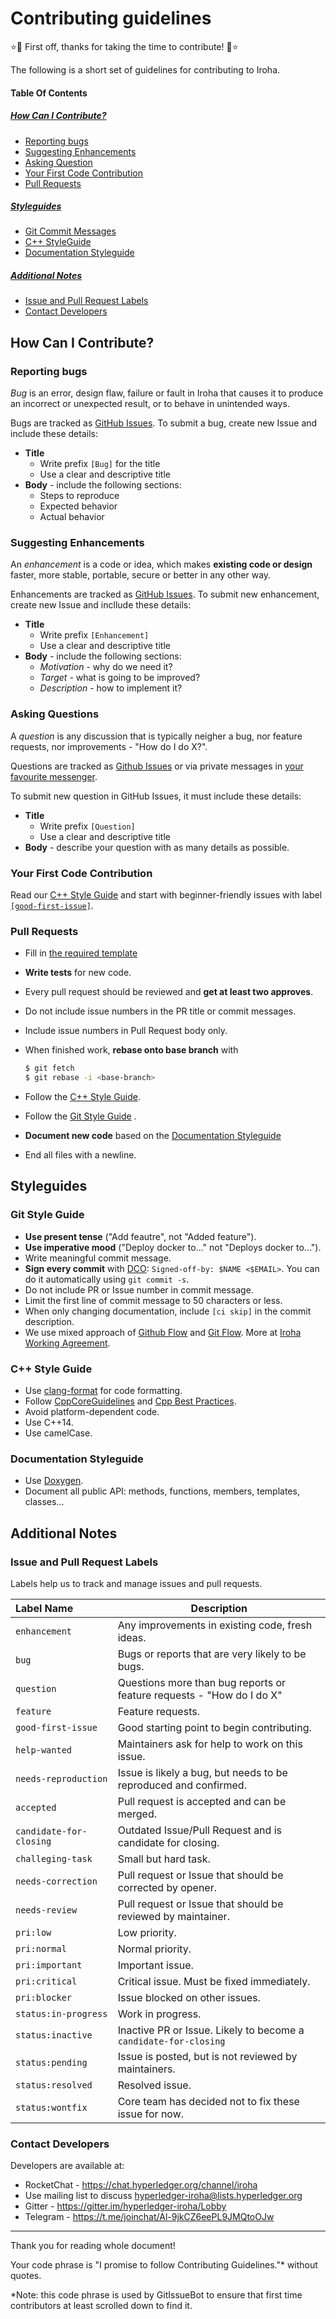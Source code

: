 # Contributing guidelines

:star::tada: First off, thanks for taking the time to contribute! :tada::star:

The following is a short set of guidelines for contributing to Iroha. 



#### Table Of Contents

##### [How Can I Contribute?](#how-can-i-contribute-1)

- [Reporting bugs](#reporting-bugs)
- [Suggesting Enhancements](#suggesting-enhancements)
- [Asking Question](#asking-question)
- [Your First Code Contribution](#your-first-code-contribution)
- [Pull Requests](#pull-requests)

##### [Styleguides](#styleguides-1)

- [Git Commit Messages](#git-commit-messages)
- [C++ StyleGuide](#C++-styleguide)
- [Documentation Styleguide](#documentation-styleguide)

##### [Additional Notes](#additional-notes)

- [Issue and Pull Request Labels](#issue-and-pull-request-labels)
- [Contact Developers](#contact-developers)



## How Can I Contribute?

### Reporting bugs

*Bug* is an error, design flaw, failure or fault in Iroha that causes it to produce an incorrect or unexpected result, or to behave in unintended ways. 

Bugs are tracked as [GitHub Issues](https://guides.github.com/features/issues/). To submit a bug, create new Issue and include these details:
- **Title**
    - Write prefix `[Bug]` for the title
    - Use a clear and descriptive title
- **Body** - include the following sections:
    - Steps to reproduce
    - Expected behavior
    - Actual behavior



### Suggesting Enhancements

An *enhancement* is a code or idea, which makes **existing code or design** faster, more stable, portable, secure or better in any other way.

Enhancements are tracked as [GitHub Issues](https://guides.github.com/features/issues/). To submit new enhancement, create new Issue and incllude these details:

- **Title**
    - Write prefix `[Enhancement]`
    - Use a clear and descriptive title
- **Body** - include the following sections:
    - *Motivation* - why do we need it?
    - *Target* - what is going to be improved?
    - *Description* - how to implement it?



### Asking Questions

A *question* is any discussion that is typically neigher a bug, nor feature requests, nor improvements - "How do I do X?".

Questions are tracked as [Github Issues](https://guides.github.com/features/issues/) or via private messages in  [your favourite messenger](#contace-developers).

To submit new question in GitHub Issues, it must include these details:

- **Title**
    - Write prefix `[Question]`
    - Use a clear and descriptive title
- **Body** - describe your question with as many details as possible.



### Your First Code Contribution

Read our [C++ Style Guide](#c++-style-guide) and start with beginner-friendly issues with label [`[good-first-issue]`](https://github.com/hyperledger/iroha/issues?q=is:open+is:issue+label:good-first-issue ). 



### Pull Requests

- Fill in [the required template](.github/PULL_REQUEST_TEMPLATE.md)

- **Write tests** for new code.

- Every pull request should be reviewed and **get at least two approves**.

- Do not include issue numbers in the PR title or commit messages.

- Include issue numbers in Pull Request body only.

- When finished work, **rebase onto base branch** with 
    ```bash
    $ git fetch
    $ git rebase -i <base-branch>
    ```

- Follow the [C++ Style Guide](#C++-style-guide).

- Follow the [Git Style Guide](#git-commit-messages) .

- **Document new code** based on the [Documentation Styleguide](#documentation-styleguide)

- End all files with a newline.




## Styleguides

### Git Style Guide

- **Use present tense** ("Add feautre", not "Added feature").
- **Use imperative mood** ("Deploy docker to..." not "Deploys docker to...").
- Write meaningful commit message.
- **Sign every commit** with [DCO](https://github.com/apps/dco): `Signed-off-by: $NAME <$EMAIL>`. 
    You can do it automatically using `git commit -s`.
- Do not include PR or Issue number in commit message. 
- Limit the first line of commit message to 50 characters or less.
- When only changing documentation, include `[ci skip]` in the commit description.
- We use mixed approach of [Github Flow](https://guides.github.com/introduction/flow/) and [Git Flow](http://nvie.com/posts/a-successful-git-branching-model/). More at [Iroha Working Agreement](https://github.com/hyperledger/iroha/wiki/Iroha-working-agreement#2-version-control-system).




### C++ Style Guide

- Use [clang-format](http://clang.llvm.org/docs/ClangFormat.html) for code formatting. 
- Follow [CppCoreGuidelines](http://isocpp.github.io/CppCoreGuidelines/CppCoreGuidelines) and [Cpp Best Practices](https://lefticus.gitbooks.io/cpp-best-practices).
- Avoid platform-dependent code.
- Use C++14.
- Use camelCase.



### Documentation Styleguide

- Use [Doxygen](http://www.stack.nl/~dimitri/doxygen/manual/docblocks.html).
- Document all public API: methods, functions, members, templates, classes...



## Additional Notes

### Issue and Pull Request Labels

Labels help us to track and manage issues and pull requests.

| Label Name              | Description                              |
| :---------------------- | ---------------------------------------- |
| `enhancement`           | Any improvements in existing code, fresh ideas. |
| `bug`                   | Bugs or reports that are very likely to be bugs. |
| `question`              | Questions more than bug reports or feature requests - "How do I do X" |
| `feature`               | Feature requests.                        |
| `good-first-issue`      | Good starting point to begin contributing. |
| `help-wanted`           | Maintainers ask for help to work on this issue. |
| `needs-reproduction`    | Issue is likely a bug, but needs to be reproduced and confirmed. |
| `accepted`              | Pull request is accepted and can be merged. |
| `candidate-for-closing` | Outdated Issue/Pull Request and is candidate for closing. |
| `challeging-task`       | Small but hard task.                     |
| `needs-correction`      | Pull request or Issue that should be corrected by opener. |
| `needs-review`          | Pull request or Issue that should be reviewed by maintainer. |
| `pri:low`               | Low priority.                            |
| `pri:normal`            | Normal priority.                         |
| `pri:important`         | Important issue.                         |
| `pri:critical`          | Critical issue. Must be fixed immediately. |
| `pri:blocker`           | Issue blocked on other issues.           |
| `status:in-progress`    | Work in progress.                        |
| `status:inactive`       | Inactive PR or Issue. Likely to become a `candidate-for-closing` |
| `status:pending`        | Issue is posted, but is not reviewed by maintainers. |
| `status:resolved`       | Resolved issue.                          |
| `status:wontfix`        | Core team has decided not to fix these issue for now. |



### Contact Developers

Developers are available at:

- RocketChat - https://chat.hyperledger.org/channel/iroha
- Use mailing list to discuss hyperledger-iroha@lists.hyperledger.org
- Gitter - https://gitter.im/hyperledger-iroha/Lobby
- Telegram - https://t.me/joinchat/Al-9jkCZ6eePL9JMQtoOJw

---

Thank you for reading whole document! 

Your code phrase is "I promise to follow Contributing Guidelines."* without quotes.

*Note: this code phrase is used by GitIssueBot to ensure that first time contributors at least scrolled down to find it.